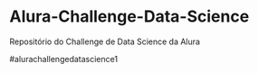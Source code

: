 # Alura-Challenge-Data-Science
Repositório do Challenge de Data Science da Alura

#alurachallengedatascience1
